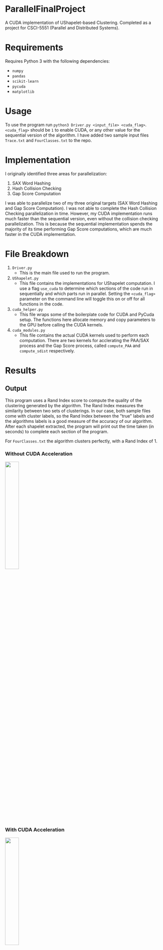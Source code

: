 # ParallelFinalProject
A CUDA implementation of UShapelet-based Clustering. Completed as a project for CSCI-5551 (Parallel and Distributed Systems).

# Requirements
Requires Python 3 with the following dependencies:
* `numpy`
* `pandas`
* `scikit-learn` 
* `pycuda`
* `matplotlib`

# Usage
To use the program run `python3 Driver.py <input_file> <cuda_flag>`. `<cuda_flag>` should be `1` to enable CUDA, or any other value for the sequential version of the algorithm. I have added two sample input files `Trace.txt` and `FourClasses.txt` to the repo.

# Implementation
I originally identified three areas for parallelization:
1. SAX Word Hashing
2. Hash Collision Checking
3. Gap Score Computation

I was able to parallelize two of my three original targets (SAX Word Hashing and Gap Score Computation). I was not able to complete the Hash Collision Checking parallelization in time.
However, my CUDA implementation runs much faster than the sequential version, even without the collision checking parallelization. This is because the 
sequential implementation spends the majority of its time performing Gap Score computations, which are much faster in the CUDA implementation.

# File Breakdown
1. `Driver.py`
    * This is the main file used to run the program.
2. `UShapelet.py` 
    * This file contains the implementations for UShapelet computation. I use a flag `use_cuda` to determine which sections of the code run in sequentially
and which parts run in parallel. Setting the `<cuda_flag>` parameter on the command line will toggle this on or off for all functions in the code.
3. `cuda_helper.py` 
    * This file wraps some of the boilerplate code for CUDA and PyCuda setup. The functions here allocate memory and copy parameters to the GPU before
    calling the CUDA kernels.
4. `cuda_modules.py`
    * This file contains the actual CUDA kernels used to perform each computation. There are two kernels for acclerating the PAA/SAX process and the Gap Score process,
    called `compute_PAA` and `compute_sdist` respectively.
    
# Results

## Output
This program uses a Rand Index score to compute the quality of the clustering generated by the algorithm. The Rand Index measures the similarity between two sets of clusterings. In our case, both
sample files come with cluster labels, so the Rand Index between the "true" labels and the algorithms labels is a good measure of the accuracy of our algorithm.
After each shapelet extracted, the program will print out the time taken (in seconds) to complete each section of the program.

For `FourClasses.txt` the algorithm clusters perfectly, with a Rand Index of 1. 
### Without CUDA Acceleration
<img src="https://github.com/Andrew0Hill/ParallelFinalProject/blob/master/nocuda/NoCudaOutput4Classes.PNG" width="30%" align="middle">

### With CUDA Acceleration
<img src="https://github.com/Andrew0Hill/ParallelFinalProject/blob/master/withcuda/CUDAOutput4Classes.PNG" width="30%" align="middle">

For `Trace.txt` the algorithm gets a Rand Index of ~0.71.
### Without CUDA Acceleration
<img src="https://github.com/Andrew0Hill/ParallelFinalProject/blob/master/nocuda/NoCudaOutput.PNG" width="30%" align="middle">

### With CUDA Acceleration
<img src="https://github.com/Andrew0Hill/ParallelFinalProject/blob/master/withcuda/CUDAOutput.PNG" width="30%" align="middle">

The following charts show the speedup gained from the parallelization. 
For this section, tests were run using the `Trace.txt` input file, as it is the larger of the two sample inputs. 
## Sequential Runtime per Section
<img src="https://github.com/Andrew0Hill/ParallelFinalProject/blob/master/nocuda/bar_chart.png" width="75%" align="middle">

As expected, the Gap Score computation is the largest contributor to the total program runtime.
<img src="https://github.com/Andrew0Hill/ParallelFinalProject/blob/master/nocuda/usage_chart.png" width="75%" align="middle">
## Parallel Runtime per Section

<img src="https://github.com/Andrew0Hill/ParallelFinalProject/blob/master/withcuda/bar_chart.png" width="75%" align="middle">

For `Trace.txt`, the sequential version takes almost 30 seconds to perform the Gap Score computation, while the CUDA version performs the same operation in less than one second.

In the CUDA version, the Hash Collision check is now the longest operation, with an average time of ~3 seconds per shapelet. This is a large improvement over the sequential version.
<img src="https://github.com/Andrew0Hill/ParallelFinalProject/blob/master/withcuda/usage_chart.png" width="75%" align="middle">

# Conclusion
Overall, I think that parallelizing this algorithm with CUDA was a good idea. Even though I was not able to complete all three targets for my parallelization, the current version of my algorithm vastly outperforms the sequential version, with no loss in cluster quality. 

# Future Work
In the future, I would like to parallelize the Hash Collision Checking portion of the program, so that all three of my parallelization targets will be complete. I would also like to investigate alternatives for computing the Gap Score. One method used by the authors for computing Gap Score involves taking a "fast" dot product between two vectors using FFT and Inverse FFT. GPUs can perform these operations quickly, so it could be possible to create an algorithm that performs Gap Score computation faster than my current implementation. 



